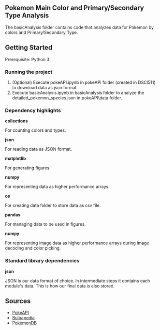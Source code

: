 ## Pokemon Main Color and Primary/Secondary Type Analysis
The basicAnalysis folder contains code that analyzes data for Pokemon by colors and Primary/Secondary Type.

## Getting Started
Prerequisite: Python 3

### Running the project
1. (Optional) Execute pokeAPI.ipynb in pokeAPI folder (created in DSCI511) to download data as json format.
2. Execute basicAnalysis.ipynb in basicAnalysis folder to analyze the detailed_pokemon_species.json in pokeAPI\data folder.

### Dependency highlights

**collections**

For counting colors and types.

**json**

For reading data as JSON format.

**matplotlib**

For generating figures.

**numpy**

For representing data as higher performance arrays.

**os**

For creating data folder to store data as csv file.

**pandas**

For managing data to be used in figures.

**numpy**

For representing image data as higher performance arrays during image decoding and color picking.

### Standard library dependencies

**json**

JSON is our data format of choice. In intermediate steps it contains each module's data. This is how our final data is also stored.

## Sources
- [PokeAPI](https://pokeapi.co/docs/v2)
- [Bulbapedia](https://bulbapedia.bulbagarden.net/wiki/List_of_Pok%C3%A9mon_by_National_Pok%C3%A9dex_number)
- [PokemonDB](https://pokemondb.net/pokedex/all)
